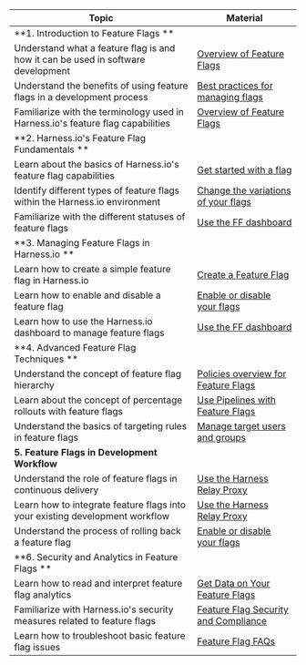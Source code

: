| Topic                                                                            | Material                                                                                                                          |
| -------------------------------------------------------------------------------- | --------------------------------------------------------------------------------------------------------------------------------- |
| **1. Introduction to Feature Flags **                                               |                                                                                                                                   |
| Understand what a feature flag is and how it can be used in software development | [Overview of Feature Flags](/docs/feature-flags/get-started/overview)               |
| Understand the benefits of using feature flags in a development process          | [Best practices for managing flags](/docs/feature-flags/get-started/feature-flag-best-practices)    |
| Familiarize with the terminology used in Harness.io's feature flag capabilities  | [Overview of Feature Flags](/docs/feature-flags/get-started/overview)               |
| **2. Harness.io's Feature Flag Fundamentals  **                                     |                                                                                                                                   |
| Learn about the basics of Harness.io's feature flag capabilities                 | [Get started with a flag](/docs/feature-flags/get-started/getting-started-with-feature-flags)       |
| Identify different types of feature flags within the Harness.io environment      | [Change the variations of your flags](/docs/feature-flags/ff-creating-flag/manage-variations)         |
| Familiarize with the different statuses of feature flags                         | [Use the FF dashboard](/docs/feature-flags/ff-data/dashboard)                                         |
| **3. Managing Feature Flags in Harness.io  **                                       |                                                                                                                                   |
| Learn how to create a simple feature flag in Harness.io                          | [Create a Feature Flag](/docs/feature-flags/ff-creating-flag/create-a-feature-flag)                   |
| Learn how to enable and disable a feature flag                                   | [Enable or disable your flags](/docs/feature-flags/ff-creating-flag/enable-or-disable-a-feature-flag) |
| Learn how to use the Harness.io dashboard to manage feature flags                | [Use the FF dashboard](/docs/feature-flags/ff-data/dashboard)                                         |
| **4. Advanced Feature Flag Techniques **                                            |                                                                                                                                   |
| Understand the concept of feature flag hierarchy                                 | [Policies overview for Feature Flags](/docs/feature-flags/harness-policy-engine)                      |
| Learn about the concept of percentage rollouts with feature flags                | [Use Pipelines with Feature Flags](/docs/category/use-pipelines-with-flags)                           |
| Understand the basics of targeting rules in feature flags                        | [Manage target users and groups](/docs/category/manage-target-users-and-groups)                       |
| **5. Feature Flags in Development Workflow**                                        |                                                                                                                                   |
| Understand the role of feature flags in continuous delivery                      | [Use the Harness Relay Proxy](/docs/category/use-the-harness-relay-proxy)                             |
| Learn how to integrate feature flags into your existing development workflow     | [Use the Harness Relay Proxy](/docs/category/use-the-harness-relay-proxy)                             |
| Understand the process of rolling back a feature flag                            | [Enable or disable your flags](/docs/feature-flags/ff-creating-flag/enable-or-disable-a-feature-flag) |
| **6. Security and Analytics in Feature Flags **                                     |                                                                                                                                   |
| Learn how to read and interpret feature flag analytics                           | [Get Data on Your Feature Flags](/docs/category/get-data-on-your-flags)                               |
| Familiarize with Harness.io's security measures related to feature flags         | [Feature Flag Security and Compliance](/docs/category/ff-security-and-compliance)                     |
| Learn how to troubleshoot basic feature flag issues                              | [Feature Flag FAQs](https://developer.harness.io/kb/feature-flags/harness-feature-flag-faqs)                                      |
